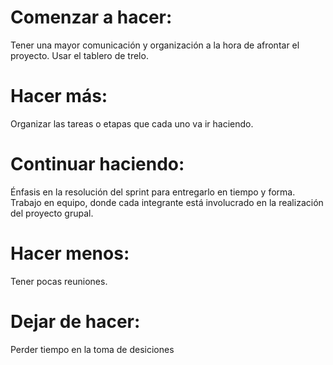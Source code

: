 # Comenzar a hacer: 
Tener una mayor comunicación y organización a la hora de afrontar el proyecto.
Usar el tablero de trelo.
# Hacer más: 
Organizar las tareas o etapas que cada uno va ir haciendo.

# Continuar haciendo: 
Énfasis en la resolución del sprint para entregarlo en tiempo y forma. 
Trabajo en equipo, donde cada integrante está involucrado en la realización del proyecto grupal.

# Hacer menos: 
Tener pocas reuniones.

# Dejar de hacer: 
Perder tiempo en la toma de desiciones
